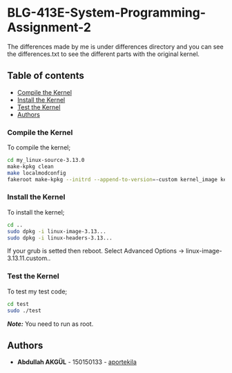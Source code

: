 # BLG-413E-System-Programming-Assignment-2

The differences made by me is under differences directory and you can see the differences.txt to see the different parts with the original kernel.

## Table of contents
<!--ts-->
  * [Compile the Kernel](#compile-the-kernel)
  * [Install the Kernel](#install-the-kernel)
  * [Test the Kernel](#test-the-kernel)
  * [Authors](#authors)
<!--te-->

### Compile the Kernel
To compile the kernel;
```bash
cd my_linux-source-3.13.0
make-kpkg clean
make localmodconfig
fakeroot make-kpkg --initrd --append-to-version=-custom kernel_image kernel_headers
```
### Install the Kernel
To install the kernel;
```bash
cd ..
sudo dpkg -i linux-image-3.13...
sudo dpkg -i linux-headers-3.13...
```
If your grub is setted then reboot.
Select Advanced Options -> linux-image-3.13.11.custom..

### Test the Kernel
To test my test code;
```bash
cd test
sudo ./test
```
***Note:*** You need to run as root.

## Authors
* **Abdullah AKGÜL** - 150150133 - [aportekila](https://github.com/aportekila)
